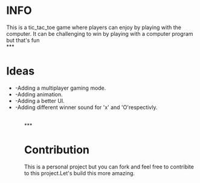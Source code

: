 <h1>INFO</h1>
This is a tic_tac_toe game where players can enjoy by playing with the computer.
It can be challenging to win by playing with a computer program but that's fun
<br>
***
<h1>Ideas</h1>
<ul>
<li>-Adding a multiplayer gaming mode.</li>
<li>-Adding animation.</li>
<li>-Adding a better UI. </li>
<li>-Adding different winner sound for 'x' and 'O'respectivly.</li>
<ul>
<br>
*** 
<h1>Contribution</h1> 
<p>This is a personal project but you can fork and feel free to contribite to this project.Let's build this more amazing.<p>
